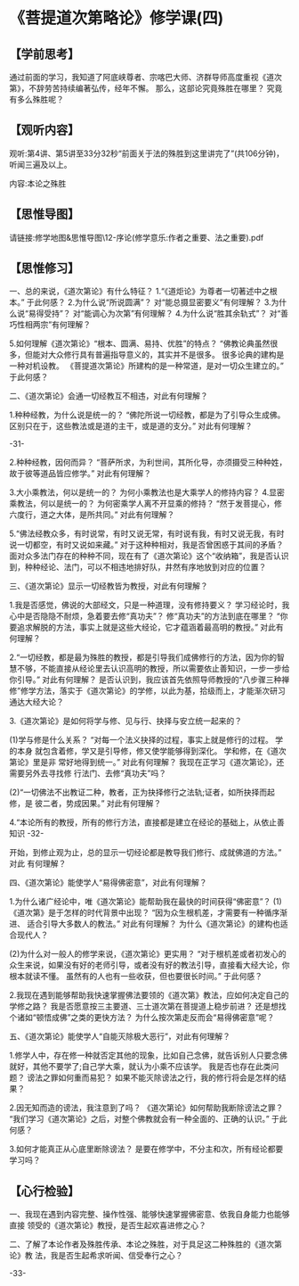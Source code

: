
# 《菩提道次第略论》修学课(四)
## 【学前思考】

通过前面的学习，我知道了阿底峡尊者、宗喀巴大师、济群导师高度重视《道次第》，不辞劳苦持续编著弘传，经年不懈。
那么，这部论究竟殊胜在哪里？
究竟有多么殊胜呢？


## 【观听内容】
观听:第4讲、第5讲至33分32秒“前面关于法的殊胜到这里讲完了”(共106分钟)，听闻三遍及以上。

内容:本论之殊胜

## 【思惟导图】
请链接:修学地图&思惟导图\12-序论(修学意乐:作者之重要、法之重要).pdf
## 【思惟修习】
一、总的来说，《道次第论》有什么特征？
1.“《道炬论》为尊者一切著述中之根本。”
于此何感？
2.为什么说“所说圆满”？
对“能总摄显密要义”有何理解？
3.为什么说“易得受持”？
对“能调心为次第”有何理解？
4.为什么说“胜其余轨式”？
对“善巧性相两宗”有何理解？

5.如何理解《道次第论》“根本、圆满、易持、优胜”的特点？
“佛教论典虽然很多，但能对大众修行具有普遍指导意义的，其实并不是很多。
很多论典的建构是一种对机设教。
《菩提道次第论》所建构的是一种常道，是对一切众生建立的。”
于此何感？

二、《道次第论》会通一切经教互不相违，对此有何理解？

1.种种经教，为什么说是统一的？
“佛陀所说一切经教，都是为了引导众生成佛。
区别只在于，这些教法或是道的主干，或是道的支分。”
对此有何理解？

-31-



2.种种经教，因何而异？
“菩萨所求，为利世间，其所化导，亦须摄受三种种姓，故于彼等道品皆应修学。”
对此有何理解？

3.大小乘教法，何以是统一的？
为何小乘教法也是大乘学人的修持内容？
4.显密乘教法，何以是统一的？
为何密乘学人离不开显乘的修持？
“然于发菩提心，修
六度行，道之大体，是所共同。”
对此有何理解？

5.“佛法经教众多，有时说常，有时又说无常，有时说有我，有时又说无我，有时说一切都空，有时又说如来藏。”
对于这种种相对，我是否曾困惑于其间的矛盾？
面对众多法门存在的种种不同，现在有了《道次第论》这个“收纳箱”，我是否认识到，种种经论、法门，可以不相违地排好队，井然有序地放到对应的位置？

三、《道次第论》显示一切经教皆为教授，对此有何理解？

1.我是否感觉，佛说的大部经文，只是一种道理，没有修持要义？
学习经论时，我心中是否隐隐不耐烦，急着要去修“真功夫”？
修“真功夫”的方法到底在哪里？
“你要追求解脱的方法，事实上就是这些大经论，它才蕴涵着最高明的教授。”
对此有何理解？

2.“一切经教，都是最为殊胜的教授，都是引导我们成佛修行的方法，因为你的智慧不够，不能直接从经论里去认识高明的教授，所以需要依止善知识，一步一步给你引导。”
对此有何理解？
是否认识到，我应该首先依照导师教授的“八步骤三种禅修”修学方法，落实于《道次第论》的学修，以此为基，拾级而上，才能渐次研习通达大经大论？

3.《道次第论》是如何将学与修、见与行、抉择与安立统一起来的？

(1)学与修是什么关系？
“对每一个法义抉择的过程，事实上就是修行的过程。
学的本身
就包含着修，学又是引导修，修又使学能够得到深化。
学和修，在《道次第论》里是非
常好地得到统一。”
对此有何理解？
我现在正学习《道次第论》，还需要另外去寻找修
行法门、去修“真功夫”吗？

(2)“一切佛法不出教证二种，教者，正为抉择修行之法轨;证者，如所抉择而起修，是
彼二者，势成因果。”
对此有何理解？

4.“本论所有的教授，所有的修行方法，直接都是建立在经论的基础上，从依止善知识
-32-



开始，到修止观为止，总的显示一切经论都是教导我们修行、成就佛道的方法。”
对此
有何理解？

四、《道次第论》能使学人“易得佛密意”，对此有何理解？

1.为什么诸广经论中，唯《道次第论》能帮助我在最快的时间获得“佛密意”？
(1)《道次第》是于怎样的时代背景中出现？
“因为众生根机差，才需要有一种循序渐进、
适合引导大多数人的教法。”
对此有何理解？
为什么《道次第论》的建构也适合现代人？

(2)为什么对一般人的修学来说，《道次第论》更实用？
“对于根机差或者初发心的众生来说，如果没有好的老师引导，或者没有好的教法引导，直接看大经大论，你根本就读不懂。
虽然有的人也有一些收获，但也要很长时间。”
于此何感？

2.我现在遇到能够帮助我快速掌握佛法要领的《道次第》教法，应如何决定自己的学修之路？
我是否愿意按三主要道、三士道次第在菩提道上稳步前进？
还是想找个诸如“顿悟成佛”之类的更快方法？
为什么按次第走反而会“易得佛密意”呢？

五、《道次第论》能使学人“自能灭除极大恶行”，对此有何理解？

1.修学人中，存在修一种就否定其他的现象，比如自己念佛，就告诉别人只要念佛就好，其他不要学了;自己学大乘，就认为小乘不应该学。
我是否也存在此类问题？
谤法之罪如何重而易犯？
如果不能灭除谤法之行，我的修行将会是怎样的结果？

2.因无知而造的谤法，我注意到了吗？
《道次第论》如何帮助我断除谤法之罪？
“我们学习《道次第论》之后，对整个佛教就会有一种全面的、正确的认识。”
于此何感？

3.如何才能真正从心底里断除谤法？
是要在修学中，不分主和次，所有经论都要学习吗？


## 【心行检验】
一、我现在遇到内容完整、操作性强、能够快速掌握佛密意、依我自身能力也能够直接
领受的《道次第论》教授，是否生起欢喜进修之心？

二、了解了本论作者及殊胜传承、本论之殊胜，对于具足这二种殊胜的《道次第论》教
法，我是否生起希求听闻、信受奉行之心？

-33-

